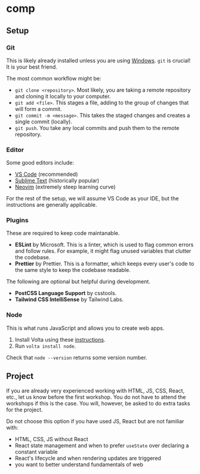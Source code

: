 # comp

## Setup

### Git

This is likely already installed unless you are using [Windows](https://git-scm.com/download/win). `git` is crucial! It is your best friend.

The most common workflow might be:

- `git clone <repository>`. Most likely, you are taking a remote repository and cloning it locally to your computer.
- `git add <file>`. This stages a file, adding to the group of changes that will form a commit.
- `git commit -m <message>`. This takes the staged changes and creates a single commit (locally).
- `git push`. You take any local commits and push them to the remote repository.

### Editor

Some good editors include:

- [VS Code](https://code.visualstudio.com/) (recommended)
- [Sublime Text](https://www.sublimetext.com/) (historically popular)
- [Neovim](neovim.io) (extremely steep learning curve)

For the rest of the setup, we will assume VS Code as your IDE, but the instructions are generally applicable.

### Plugins

These are required to keep code maintanable.

- **ESLint** by Microsoft. This is a linter, which is used to flag common errors and follow rules. For example, it might flag unused variables that clutter the codebase.
- **Prettier** by Prettier. This is a formatter, which keeps every user's code to the same style to keep the codebase readable.

The following are optional but helpful during development.

- **PostCSS Language Support** by csstools.
- **Tailwind CSS IntelliSense** by Tailwind Labs.

### Node

This is what runs JavaScript and allows you to create web apps.

1. Install Volta using these [instructions](https://docs.volta.sh/guide/getting-started).
2. Run `volta install node`.

Check that `node --version` returns some version number.

## Project

If you are already very experienced working with HTML, JS, CSS, React, etc., let us know before the first workshop. You do not have to attend the workshops if this is the case. You will, however, be asked to do extra tasks for the project.

Do not choose this option if you have used JS, React but are not familiar with:

- HTML, CSS, JS without React
- React state management and when to prefer `useState` over declaring a constant variable
- React's lifecycle and when rendering updates are triggered
- you want to better understand fundamentals of web
